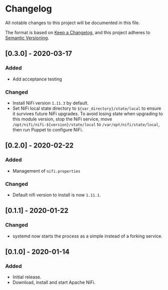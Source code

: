 # Changelog

All notable changes to this project will be documented in this file.

The format is based on [Keep a Changelog](https://keepachangelog.com/en/1.0.0/),
and this project adheres to [Semantic Versioning](https://semver.org/spec/v2.0.0.html).

## [0.3.0] - 2020-03-17

### Added

* Add acceptance testing

### Changed

* Install NiFi version `1.11.3` by default.
* Set NiFi local state directory to `${var_directory}/state/local` to
  ensure it survives future NiFi upgrades. To avoid losing state when
  upgrading to this module version, stop the NiFi service, move
  `/opt/nifi/nifi-${version}/state/local` to
  `/var/opt/nifi/state/local`, then run Puppet to configure NiFi.

## [0.2.0] - 2020-02-22

### Added

* Management of `nifi.properties`

### Changed

* Default nifi version to install is now `1.11.1`.

## [0.1.1] - 2020-01-22

### Changed

* systemd now starts the process as a simple instead of a forking
  service.

## [0.1.0] - 2020-01-14

### Added

* Initial release.
* Download, install and start Apache NiFi.

